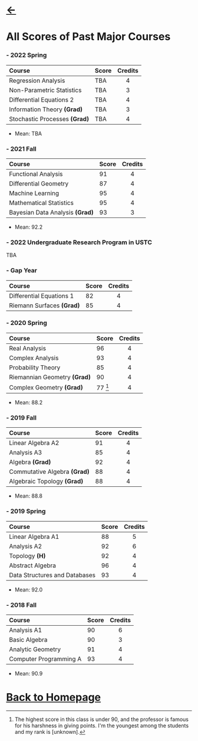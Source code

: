 # [<-](https://pkgu.github.io)
 
# All Scores of Past Major Courses

### - 2022 Spring

| **Course** | **Score** | **Credits** |
| :--- | :--- | :---: |
| Regression Analysis | TBA | 4 |
| Non-Parametric Statistics | TBA | 3 |
| Differential Equations 2 | TBA | 4 |
| Information Theory **(Grad)** | TBA | 3 |
| Stochastic Processes **(Grad)** | TBA | 4 |

- Mean: TBA

### - 2021 Fall

| **Course** | **Score** | **Credits** |
| :--- | :--- | :---: |
| Functional Analysis | 91 | 4 |
| Differential Geometry | 87 | 4 |
| Machine Learning | 95 | 4 |
| Mathematical Statistics | 95 | 4 |
| Bayesian Data Analysis **(Grad)** | 93 | 3 |

- Mean: 92.2

### - 2022 Undergraduate Research Program in USTC

TBA

### - Gap Year

| **Course** | **Score** | **Credits** |
| :--- | :--- | :---: |
| Differential Equations 1 | 82 | 4 |
| Riemann Surfaces **(Grad)** | 85 | 4 |

### - 2020 Spring

| **Course** | **Score** | **Credits** |
| :--- | :--- | :---: |
| Real Analysis | 96 | 4 |
| Complex Analysis | 93 | 4 |
| Probability Theory | 85 | 4 |
| Riemannian Geometry **(Grad)** | 90 | 4 |
| Complex Geometry **(Grad)** | 77 [^1] | 4 |

- Mean: 88.2

[^1]: The highest score in this class is under 90, and the professor is famous for his harshness in giving points. I'm the youngest among the students and my rank is [unknown]. 

### - 2019 Fall

| **Course** | **Score** | **Credits** |
| :--- | :--- | :---: |
| Linear Algebra A2 | 91 | 4 |
| Analysis A3 | 85 | 4 |
| Algebra **(Grad)** | 92 | 4 |
| Commutative Algebra **(Grad)** | 88 | 4 |
| Algebraic Topology **(Grad)** | 88 | 4 |

- Mean: 88.8

### - 2019 Spring

| **Course** | **Score** | **Credits** |
| :--- | :--- | :---: |
| Linear Algebra A1 | 88 | 5 |
| Analysis A2 | 92 | 6 |
| Topology **(H)** | 92 | 4 |
| Abstract Algebra | 96 | 4 |
| Data Structures and Databases | 93 | 4 |

- Mean: 92.0

 ### - 2018 Fall

| **Course** | **Score** | **Credits** |
| :--- | :--- | :---: |
| Analysis A1| 90 | 6 |
| Basic Algebra | 90 | 3 |
| Analytic Geometry | 91 | 4 |
| Computer Programming A | 93 | 4 |

- Mean: 90.9

 
# [Back to Homepage](https://pkgu.github.io)
